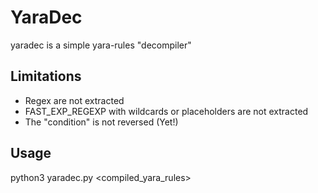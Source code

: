 # YaraDec #

yaradec is a simple yara-rules "decompiler"

## Limitations ##
* Regex are not extracted
* FAST_EXP_REGEXP with wildcards or placeholders are not extracted
* The "condition" is not reversed (Yet!)

## Usage ##
python3 yaradec.py <compiled_yara_rules>
